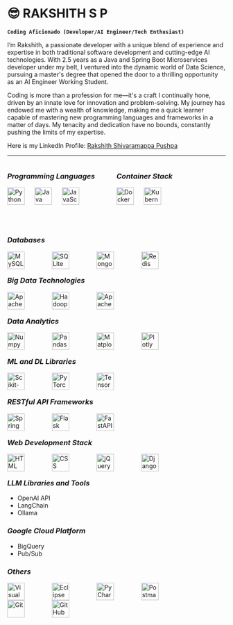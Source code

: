 # 😎 RAKSHITH S P

**`Coding Aficionado (Developer/AI Engineer/Tech Enthusiast)`**

I’m Rakshith, a passionate developer with a unique blend of experience and expertise in both traditional software development and cutting-edge AI technologies. With 2.5 years as a Java and Spring Boot Microservices developer under my belt, I ventured into the dynamic world of Data Science, pursuing a master's degree that opened the door to a thrilling opportunity as an AI Engineer Working Student.

Coding is more than a profession for me—it's a craft I continually hone, driven by an innate love for innovation and problem-solving. My journey has endowed me with a wealth of knowledge, making me a quick learner capable of mastering new programming languages and frameworks in a matter of days. My tenacity and dedication have no bounds, constantly pushing the limits of my expertise.

Here is my LinkedIn Profile: [Rakshith Shivaramappa Pushpa](https://www.linkedin.com/in/rakshith-shivaramappa/)

---

<div style="display: flex; flex-wrap: wrap;">

<div style="flex: 50%;">

### **_Programming Languages_**

<img align="left" alt="Python" width="40px" style="padding-right:20px;" src="https://cdn.jsdelivr.net/gh/devicons/devicon@latest/icons/python/python-original-wordmark.svg" title="Python"/>
<img align="left" alt="Java" width="40px" style="padding-right:20px;"  src="https://cdn.jsdelivr.net/gh/devicons/devicon@latest/icons/java/java-original-wordmark.svg" title="Java"/>
<img align="left" alt="JavaScript" width="40px" style="padding-right:20px;" src="https://cdn.jsdelivr.net/gh/devicons/devicon@latest/icons/javascript/javascript-original.svg" title="JavaScript"/>

</div>

<div style="flex: 50%;">

### **_Container Stack_**

<img align="left" alt="Docker" width="40px" style="padding-right:20px;" src="https://cdn.jsdelivr.net/gh/devicons/devicon@latest/icons/docker/docker-original.svg" title="Docker"/>
<img align="left" alt="Kubernetes" width="40px" style="padding-right:20px;" src="https://cdn.jsdelivr.net/gh/devicons/devicon@latest/icons/kubernetes/kubernetes-original.svg" title="Kubernetes"/>

</div>

</div>

<br><br>

### **_Databases_**

<img align="left" alt="MySQL" width="40px" style="padding-right:60px;" src="https://cdn.jsdelivr.net/gh/devicons/devicon@latest/icons/mysql/mysql-plain-wordmark.svg" title="MySQL"/>
<img align="left" alt="SQLite" width="40px" style="padding-right:60px;" src="https://cdn.jsdelivr.net/gh/devicons/devicon@latest/icons/sqlite/sqlite-original.svg" title="SQLite"/>
<img align="left" alt="MongoDB" width="40px" style="padding-right:60px;" src="https://cdn.jsdelivr.net/gh/devicons/devicon@latest/icons/mongodb/mongodb-plain-wordmark.svg" title="MongoDB"/>
<img align="left" alt="Redis" width="40px" style="padding-right:60px;" src="https://cdn.jsdelivr.net/gh/devicons/devicon@latest/icons/redis/redis-plain-wordmark.svg" title="Redis"/>

<br><br>

### **_Big Data Technologies_**

<img align="left" alt="Apache Spark" width="40px" style="padding-right:60px;" src="https://cdn.jsdelivr.net/gh/devicons/devicon@latest/icons/apachespark/apachespark-original-wordmark.svg" title="Apache Spark"/>
<img align="left" alt="Hadoop" width="40px" style="padding-right:60px;" src="https://cdn.jsdelivr.net/gh/devicons/devicon@latest/icons/hadoop/hadoop-original.svg" title="Hadoop"/>
<img align="left" alt="Apache Kafka" width="40px" style="padding-right:60px;" src="https://cdn.jsdelivr.net/gh/devicons/devicon@latest/icons/apachekafka/apachekafka-original-wordmark.svg" title="Apache Kafka"/>

<br><br>

### **_Data Analytics_**

<img align="left" alt="Numpy" width="40px" style="padding-right:60px;" src="https://cdn.jsdelivr.net/gh/devicons/devicon@latest/icons/numpy/numpy-original.svg" title="Numpy"/>
<img align="left" alt="Pandas" width="40px" style="padding-right:60px;" src="https://cdn.jsdelivr.net/gh/devicons/devicon@latest/icons/pandas/pandas-original-wordmark.svg" title="Pandas"/>
<img align="left" alt="Matplotlib" width="40px" style="padding-right:60px;" src="https://cdn.jsdelivr.net/gh/devicons/devicon@latest/icons/matplotlib/matplotlib-original.svg" title="Matplotlib"/>
<img align="left" alt="Plotly" width="40px" style="padding-right:60px;" src="https://cdn.jsdelivr.net/gh/devicons/devicon@latest/icons/plotly/plotly-original.svg" title="Plotly"/>

<br><br>

### **_ML and DL Libraries_**

<img align="left" alt="Scikit-Learn" width="40px" style="padding-right:60px;" src="https://cdn.jsdelivr.net/gh/devicons/devicon@latest/icons/scikitlearn/scikitlearn-original.svg" title="Scikit-Learn"/>
<img align="left" alt="PyTorch" width="40px" style="padding-right:60px;" src="https://cdn.jsdelivr.net/gh/devicons/devicon@latest/icons/pytorch/pytorch-original.svg" title="PyTorch"/>
<img align="left" alt="TensorFlow" width="40px" style="padding-right:60px;" src="https://cdn.jsdelivr.net/gh/devicons/devicon@latest/icons/tensorflow/tensorflow-original.svg" title="TensorFlow"/>

<br><br>

### **_RESTful API Frameworks_**

<img align="left" alt="Spring Boot" width="40px" style="padding-right:60px;" src="https://cdn.jsdelivr.net/gh/devicons/devicon@latest/icons/spring/spring-original-wordmark.svg" title="Spring Boot"/>
<img align="left" alt="Flask" width="40px" style="padding-right:60px;"  src="https://cdn.jsdelivr.net/gh/devicons/devicon@latest/icons/flask/flask-original.svg" title="Flask"/>
<img align="left" alt="FastAPI" width="40px" style="padding-right:60px;" src="https://cdn.jsdelivr.net/gh/devicons/devicon@latest/icons/fastapi/fastapi-original.svg" title="FastAPI"/>

<br><br>

### **_Web Development Stack_**

<img align="left" alt="HTML" width="40px" style="padding-right:60px;" src="https://cdn.jsdelivr.net/gh/devicons/devicon@latest/icons/html5/html5-plain-wordmark.svg" title="HTML"/>
<img align="left" alt="CSS" width="40px" style="padding-right:60px;" src="https://cdn.jsdelivr.net/gh/devicons/devicon@latest/icons/css3/css3-plain-wordmark.svg" title="CSS"/>
<img align="left" alt="jQuery" width="40px" style="padding-right:60px;" src="https://cdn.jsdelivr.net/gh/devicons/devicon@latest/icons/jquery/jquery-plain-wordmark.svg" title="jQuery"/>
<img align="left" alt="Django" width="40px" style="padding-right:60px;" src="https://cdn.jsdelivr.net/gh/devicons/devicon@latest/icons/django/django-plain.svg" title="Django"/>

<br><br>

### **_LLM Libraries and Tools_**

<div>
<ul>
<li>OpenAI API</li>
<li>LangChain</li>
<li>Ollama</li>
<ul>
</div>

### **_Google Cloud Platform_**

<div>
<ul>
<li>BigQuery</li>
<li>Pub/Sub</li>
<ul>
</div>

### **_Others_**

<img align="left" alt="Visual Studio Code" width="40px" style="padding-right:60px;" src="https://cdn.jsdelivr.net/gh/devicons/devicon@latest/icons/vscode/vscode-original.svg" title="Visual Studio Code"/>
<img align="left" alt="Eclipse IDE" width="40px" style="padding-right:60px;" src="https://cdn.jsdelivr.net/gh/devicons/devicon@latest/icons/eclipse/eclipse-original.svg" title="Eclipse IDE"/>
<img align="left" alt="PyCharm" width="40px" style="padding-right:60px;" src="https://cdn.jsdelivr.net/gh/devicons/devicon@latest/icons/pycharm/pycharm-original.svg" title="PyCharm"/>
<img align="left" alt="Postman" width="40px" style="padding-right:60px;" src="https://cdn.jsdelivr.net/gh/devicons/devicon@latest/icons/postman/postman-original.svg" title="Postman"/>
<img align="left" alt="Git" width="40px" style="padding-right:60px;" src="https://cdn.jsdelivr.net/gh/devicons/devicon@latest/icons/git/git-original.svg" title="Git"/>
<img align="left" alt="GitHub" width="40px" style="padding-right:60px;" src="https://cdn.jsdelivr.net/gh/devicons/devicon@latest/icons/github/github-original.svg" title="GitHub"/>
